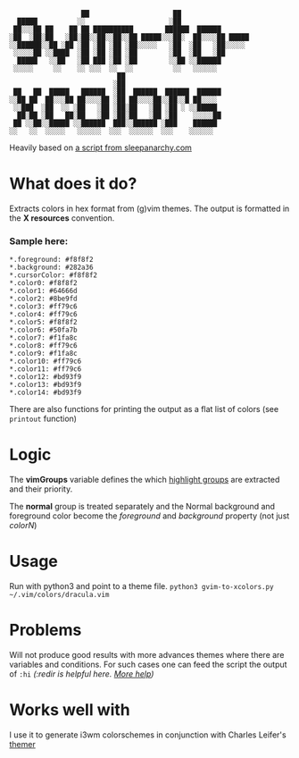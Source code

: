 ````
                  ██                     ██                 
  █████          ░░                     ░██                 
 ██░░░██ ██    ██ ██ ██████████        ██████  ██████       
░██  ░██░██   ░██░██░░██░░██░░██ █████░░░██░  ██░░░░██ █████
░░██████░░██ ░██ ░██ ░██ ░██ ░██░░░░░   ░██  ░██   ░██░░░░░ 
 ░░░░░██ ░░████  ░██ ░██ ░██ ░██        ░██  ░██   ░██      
  █████   ░░██   ░██ ███ ░██ ░██        ░░██ ░░██████       
 ░░░░░     ░░    ░░ ░░░  ░░  ░░          ░░   ░░░░░░        
                           ██                        
                          ░██                        
 ██   ██  █████   ██████  ░██  ██████  ██████  ██████
░░██ ██  ██░░░██ ██░░░░██ ░██ ██░░░░██░░██░░█ ██░░░░ 
 ░░███  ░██  ░░ ░██   ░██ ░██░██   ░██ ░██ ░ ░░█████ 
  ██░██ ░██   ██░██   ░██ ░██░██   ░██ ░██    ░░░░░██
 ██ ░░██░░█████ ░░██████  ███░░██████ ░███    ██████ 
░░   ░░  ░░░░░   ░░░░░░  ░░░  ░░░░░░  ░░░    ░░░░░░  

````
Heavily based on [a script from sleepanarchy.com](http://sleepanarchy.com/p/H84iMD/raw)

# What does it do? #
Extracts colors in hex format from (g)vim themes. The output is formatted in the **X resources** convention.

### Sample here: ###
````
*.foreground: #f8f8f2
*.background: #282a36
*.cursorColor: #f8f8f2
*.color0: #f8f8f2
*.color1: #64666d
*.color2: #8be9fd
*.color3: #ff79c6
*.color4: #ff79c6
*.color5: #f8f8f2
*.color6: #50fa7b
*.color7: #f1fa8c
*.color8: #ff79c6
*.color9: #f1fa8c
*.color10: #ff79c6
*.color11: #ff79c6
*.color12: #bd93f9
*.color13: #bd93f9
*.color14: #bd93f9
````

There are also functions for printing the output as a flat list of colors (see ``printout`` function)

# Logic #
The **vimGroups** variable defines the which [highlight groups](http://vimdoc.sourceforge.net/htmldoc/syntax.html) are extracted and their priority.

The **normal** group is treated separately and the Normal background and foreground color become the *foreground* and *background* property (not just *colorN*)

# Usage #
Run with python3 and point to a theme file.
``python3 gvim-to-xcolors.py ~/.vim/colors/dracula.vim``

# Problems #
Will not produce good results with more advances themes where there are variables and conditions. For such cases one can feed the script the output of ``:hi`` *(:redir is helpful here. [More help](https://superuser.com/questions/167352/how-do-i-copy-command-output-in-vim))*

# Works well with #
I use it to generate i3wm colorschemes in conjunction with Charles Leifer's [themer](http://charlesleifer.com/blog/using-python-to-generate-awesome-linux-desktop-themes/)
